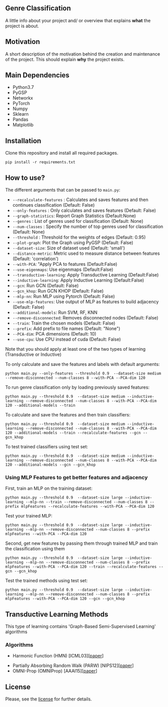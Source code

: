 ## Genre Classification
A little info about your project and/ or overview that explains **what** the project is about.

## Motivation
A short description of the motivation behind the creation and maintenance of the project. This should explain **why** the project exists.

## Main Dependencies
- Python3.7
- PyGSP
- Networkx
- PyTorch
- Numpy
- Sklearn
- Pandas
- Matplotlib

## Installation
Clone this repository and install all required packages.
```
pip install -r requirements.txt
```
## How to use?
The different arguments that can be passed to `main.py`:
- `--recalculate-features` : Calculates and saves features and then continues classification (Default: False)
- `--only-features` : Only calculates and saves features (Default: False)
- `--graph-statistics`: Report Graph Statistics (Default:None)
- `--genres` : List of genres used for classification (Default: None)
- `--num-classes` : Specify the number of top genres used for classification (Default: None)
- `--threshold` : Threshold for the weights of edges (Default: 0.95)
- `--plot-graph`: Plot the Graph using PyGSP (Default: False)
- `--dataset-size`: Size of dataset used (Default: 'small')
- `--distance-metric`: Metric used to measure distance between features (Default: 'correlation')
- `--with-PCA`: "Apply PCA to features (Default:False)
- `--use-eigenmaps`: Use eigenmaps (Default:False)
- `--transductive-learning`: Apply Transductive Learning (Default:False)
- `--inductive-learning`: Apply Inductive Learning (Default:False)
- `--gcn`: Run GCN (Default: False)
- `--gcn_khop`: Run GCN KHOP (Default: False)
- `--mlp-nn`: Run MLP using Pytorch (Default: False)
- `--use-mlp-features`: Use output of MLP as features to build adjacency (Default: False)
- `--additional-models`: Run SVM, RF, KNN
- `--remove-disconnected`: Removes disconnected nodes (Default: False)
- `--train`: Train the chosen models (Default: False)
- `--prefix`: Add prefix to file names (Default: "None")
- `--PCA-dim`: PCA dimensions (Default: 10)
- `--use-cpu`: Use CPU instead of cuda (Default: False)

Note that you should apply at least one of the two types of learning (Transductive or Inductive)

To only calculate and save the features and labels with default arguments:
```
python main.py --only-features --threshold 0.9  --dataset-size medium --remove-disconnected --num-classes 8 --with-PCA --PCA-dim 120
```

To run genre classification only by loading previously saved features:
```
python main.py --threshold 0.9  --dataset-size medium --inductive-learning --remove-disconnected --num-classes 8 --with-PCA --PCA-dim 120 --additional-models --train
```

To calculate and save the features and then train classifiers:
```
python main.py --threshold 0.9  --dataset-size medium --inductive-learning --remove-disconnected --num-classes 8 --with-PCA --PCA-dim 120 --additional-models --train --recalculate-features --gcn --gcn_khop
```

To test trained classifiers using test set:
```
python main.py --threshold 0.9  --dataset-size medium --inductive-learning --remove-disconnected --num-classes 8 --with-PCA --PCA-dim 120 --additional-models --gcn --gcn_khop
```

### Using MLP Features to get better features and adjacency

First, train an MLP on the training dataset:
```
python main.py --threshold 0.9  --dataset-size large --inductive-learning --mlp-nn --train --remove-disconnected --num-classes 8 --prefix mlpFeatures --recalculate-features --with-PCA --PCA-dim 120
```

Test your trained MLP:
```
python main.py --threshold 0.9  --dataset-size large --inductive-learning --mlp-nn --remove-disconnected --num-classes 8 --prefix mlpFeatures --with-PCA --PCA-dim 120
```

Second, get new features by passing them through trained MLP and train the classification using them
```
python main.py --threshold 0.9  --dataset-size large --inductive-learning --mlp-nn --remove-disconnected --num-classes 8 --prefix mlpFeatures --with-PCA --PCA-dim 120 --train --recalculate-features --gcn --gcn_khop
```

Test the trained methods using test set:
```
python main.py --threshold 0.9  --dataset-size large --inductive-learning --mlp-nn --remove-disconnected --num-classes 8 --prefix mlpFeatures --with-PCA --PCA-dim 120 --gcn --gcn_khop
```

## Transductive Learning Methods
This type of learning contains 'Graph-Based Semi-Supervised Learning' algorithms

### Algorithms

* Harmonic Function (HMN) [ICML03][[paper](http://mlg.eng.cam.ac.uk/zoubin/papers/zgl.pdf)]
<!--* Local and Global Consistency (LGC) [NIPS04][[paper](https://papers.nips.cc/paper/2506-learning-with-local-and-global-consistency.pdf)]
* Modified Adsorption (MAD) [PKDD09][[paper](http://talukdar.net/papers/adsorption_ecml09.pdf)]-->
* Partially Absorbing Random Walk (PARW) [NIPS12][[paper](https://papers.nips.cc/paper/4833-learning-with-partially-absorbing-random-walks.pdf)]
* OMNI-Prop (OMNIProp) [AAAI15][[paper](https://pdfs.semanticscholar.org/f217/1ea6e028fb5c2eb1d0256639b4e732764ab4.pdf)]
<!--* Confidence-Aware Modulated Label Propagation (CAMLP) [SDM16][[paper](https://epubs.siam.org/doi/pdf/10.1137/1.9781611974348.58)]-->

## License
Please, see the [license](LICENSE) for further details.
